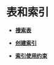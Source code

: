 # 表和索引<a name="ZH-CN_TOPIC_0289900304"></a>

-   **[搜索表](搜索表.md)**  

-   **[创建索引](创建索引.md)**  

-   **[索引使用约束](索引使用约束.md)**  


